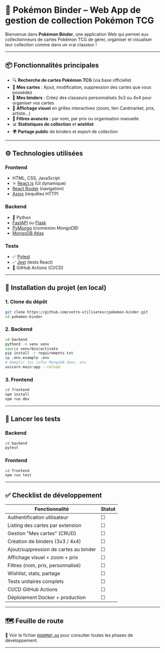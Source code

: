 # 🧠 Pokémon Binder – Web App de gestion de collection Pokémon TCG

Bienvenue dans **Pokémon Binder**, une application Web qui permet aux collectionneurs de cartes Pokémon TCG de gérer, organiser et visualiser leur collection comme dans un vrai classeur !

---

## 📦 Fonctionnalités principales
- 🔍 **Recherche de cartes Pokémon TCG** (via base officielle)
- 🧾 **Mes cartes** : Ajout, modification, suppression des cartes que vous possédez
- 📘 **Mes binders** : Créez des classeurs personnalisés 3x3 ou 4x4 pour organiser vos cartes
- 🎴 **Affichage visuel** en grilles interactives (zoom, lien Cardmarket, prix, artiste…)
- 🔁 **Filtres avancés** : par nom, par prix ou organisation manuelle
- 📊 **Statistiques de collection** et **wishlist**
- 🌍 **Partage public** de binders et export de collection

---

## ⚙️ Technologies utilisées
### Frontend
- HTML, CSS, JavaScript
- ⚛️ [React.js](https://react.dev/) (UI dynamique)
- [React Router](https://reactrouter.com/) (navigation)
- [Axios](https://axios-http.com/) (requêtes HTTP)

### Backend
- 🐍 Python
- [FastAPI](https://fastapi.tiangolo.com/) ou [Flask](https://flask.palletsprojects.com/)
- [PyMongo](https://pymongo.readthedocs.io/) (connexion MongoDB)
- [MongoDB Atlas](https://www.mongodb.com/cloud/atlas)

### Tests
- ✅ [Pytest](https://docs.pytest.org/)
- ✅ [Jest](https://jestjs.io/) (tests React)
- 🧪 GitHub Actions (CI/CD)

---

## 🧰 Installation du projet (en local)
### 1. Clone du dépôt

```bash
git clone https://github.com/votre-utilisateur/pokemon-binder.git
cd pokemon-binder
```

### 2. Backend
```bash
cd backend
python3 -m venv venv
source venv/bin/activate
pip install -r requirements.txt
cp .env.example .env
# Remplir les infos MongoDB dans .env
uvicorn main:app --reload
```

### 3. Frontend
```bash
cd frontend
npm install
npm run dev
```

---

## 🧪 Lancer les tests
### Backend
```bash
cd backend
pytest
```

### Frontend
```bash
cd frontend
npm run test
```

---

## ✅ Checklist de développement
| Fonctionnalité                        | Statut |
| ------------------------------------- | ------ |
| Authentification utilisateur          | ☐      |
| Listing des cartes par extension      | ☐      |
| Gestion "Mes cartes" (CRUD)           | ☐      |
| Création de binders (3x3 / 4x4)       | ☐      |
| Ajout/suppression de cartes au binder | ☐      |
| Affichage visuel + zoom + prix        | ☐      |
| Filtres (nom, prix, personnalisé)     | ☐      |
| Wishlist, stats, partage              | ☐      |
| Tests unitaires complets              | ☐      |
| CI/CD GitHub Actions                  | ☐      |
| Déploiement Docker + production       | ☐      |

---

## 🗺️ Feuille de route
📌 Voir le fichier [`ROADMAP.md`](./ROADMAP.md) pour consulter toutes les phases de développement.

---
